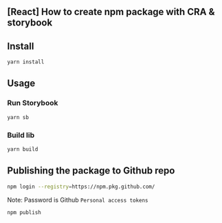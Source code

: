 ## [React] How to create npm package with CRA & storybook

## Install
```sh
yarn install
```

## Usage

### Run Storybook
```sh
yarn sb
```

### Build lib
```sh
yarn build
```

## Publishing the package to Github repo
```sh
npm login --registry=https://npm.pkg.github.com/
```
Note: Password is Github `Personal access tokens`

```sh
npm publish
```
